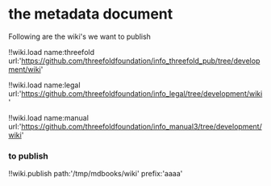 # the metadata document 

Following are the wiki's we want to publish


!!wiki.load name:threefold url:'https://github.com/threefoldfoundation/info_threefold_pub/tree/development/wiki'

!!wiki.load name:legal url:'https://github.com/threefoldfoundation/info_legal/tree/development/wiki'

!!wiki.load name:manual url:'https://github.com/threefoldfoundation/info_manual3/tree/development/wiki'



### to publish

!!wiki.publish path:'/tmp/mdbooks/wiki' prefix:'aaaa'


